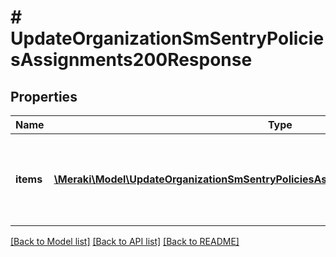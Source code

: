 # # UpdateOrganizationSmSentryPoliciesAssignments200Response

## Properties

Name | Type | Description | Notes
------------ | ------------- | ------------- | -------------
**items** | [**\Meraki\Model\UpdateOrganizationSmSentryPoliciesAssignments200ResponseItemsInner[]**](UpdateOrganizationSmSentryPoliciesAssignments200ResponseItemsInner.md) | Sentry Group Policies for the Organization keyed by Network Id | [optional]

[[Back to Model list]](../../README.md#models) [[Back to API list]](../../README.md#endpoints) [[Back to README]](../../README.md)
